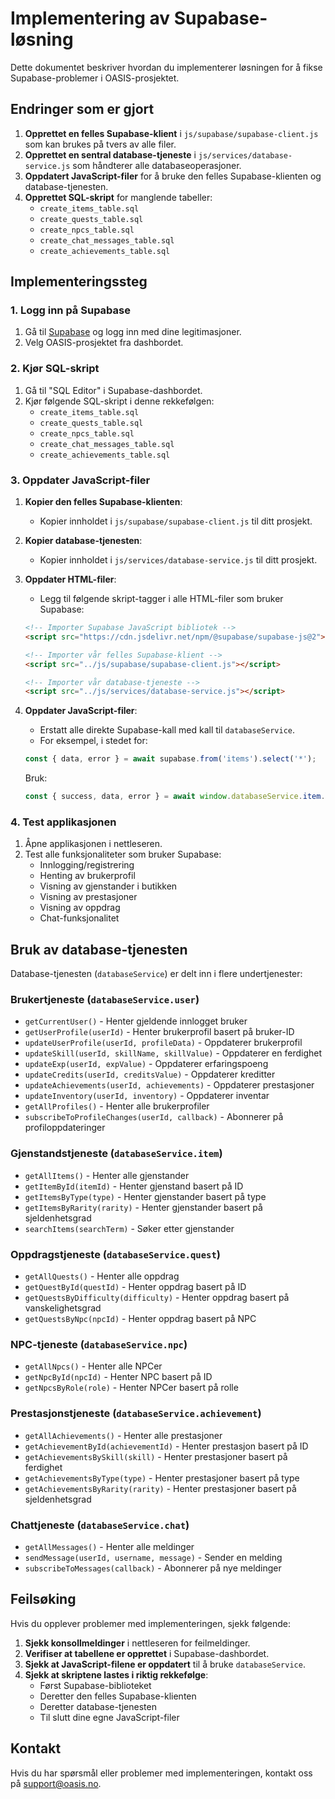 # Implementering av Supabase-løsning

Dette dokumentet beskriver hvordan du implementerer løsningen for å fikse Supabase-problemer i OASIS-prosjektet.

## Endringer som er gjort

1. **Opprettet en felles Supabase-klient** i `js/supabase/supabase-client.js` som kan brukes på tvers av alle filer.
2. **Opprettet en sentral database-tjeneste** i `js/services/database-service.js` som håndterer alle databaseoperasjoner.
3. **Oppdatert JavaScript-filer** for å bruke den felles Supabase-klienten og database-tjenesten.
4. **Opprettet SQL-skript** for manglende tabeller:
   - `create_items_table.sql`
   - `create_quests_table.sql`
   - `create_npcs_table.sql`
   - `create_chat_messages_table.sql`
   - `create_achievements_table.sql`

## Implementeringssteg

### 1. Logg inn på Supabase

1. Gå til [Supabase](https://supabase.com/) og logg inn med dine legitimasjoner.
2. Velg OASIS-prosjektet fra dashbordet.

### 2. Kjør SQL-skript

1. Gå til "SQL Editor" i Supabase-dashbordet.
2. Kjør følgende SQL-skript i denne rekkefølgen:
   - `create_items_table.sql`
   - `create_quests_table.sql`
   - `create_npcs_table.sql`
   - `create_chat_messages_table.sql`
   - `create_achievements_table.sql`

### 3. Oppdater JavaScript-filer

1. **Kopier den felles Supabase-klienten**:
   - Kopier innholdet i `js/supabase/supabase-client.js` til ditt prosjekt.

2. **Kopier database-tjenesten**:
   - Kopier innholdet i `js/services/database-service.js` til ditt prosjekt.

3. **Oppdater HTML-filer**:
   - Legg til følgende skript-tagger i alle HTML-filer som bruker Supabase:
   ```html
   <!-- Importer Supabase JavaScript bibliotek -->
   <script src="https://cdn.jsdelivr.net/npm/@supabase/supabase-js@2"></script>
   
   <!-- Importer vår felles Supabase-klient -->
   <script src="../js/supabase/supabase-client.js"></script>
   
   <!-- Importer vår database-tjeneste -->
   <script src="../js/services/database-service.js"></script>
   ```

4. **Oppdater JavaScript-filer**:
   - Erstatt alle direkte Supabase-kall med kall til `databaseService`.
   - For eksempel, i stedet for:
   ```javascript
   const { data, error } = await supabase.from('items').select('*');
   ```
   Bruk:
   ```javascript
   const { success, data, error } = await window.databaseService.item.getAllItems();
   ```

### 4. Test applikasjonen

1. Åpne applikasjonen i nettleseren.
2. Test alle funksjonaliteter som bruker Supabase:
   - Innlogging/registrering
   - Henting av brukerprofil
   - Visning av gjenstander i butikken
   - Visning av prestasjoner
   - Visning av oppdrag
   - Chat-funksjonalitet

## Bruk av database-tjenesten

Database-tjenesten (`databaseService`) er delt inn i flere undertjenester:

### Brukertjeneste (`databaseService.user`)

- `getCurrentUser()` - Henter gjeldende innlogget bruker
- `getUserProfile(userId)` - Henter brukerprofil basert på bruker-ID
- `updateUserProfile(userId, profileData)` - Oppdaterer brukerprofil
- `updateSkill(userId, skillName, skillValue)` - Oppdaterer en ferdighet
- `updateExp(userId, expValue)` - Oppdaterer erfaringspoeng
- `updateCredits(userId, creditsValue)` - Oppdaterer kreditter
- `updateAchievements(userId, achievements)` - Oppdaterer prestasjoner
- `updateInventory(userId, inventory)` - Oppdaterer inventar
- `getAllProfiles()` - Henter alle brukerprofiler
- `subscribeToProfileChanges(userId, callback)` - Abonnerer på profiloppdateringer

### Gjenstandstjeneste (`databaseService.item`)

- `getAllItems()` - Henter alle gjenstander
- `getItemById(itemId)` - Henter gjenstand basert på ID
- `getItemsByType(type)` - Henter gjenstander basert på type
- `getItemsByRarity(rarity)` - Henter gjenstander basert på sjeldenhetsgrad
- `searchItems(searchTerm)` - Søker etter gjenstander

### Oppdragstjeneste (`databaseService.quest`)

- `getAllQuests()` - Henter alle oppdrag
- `getQuestById(questId)` - Henter oppdrag basert på ID
- `getQuestsByDifficulty(difficulty)` - Henter oppdrag basert på vanskelighetsgrad
- `getQuestsByNpc(npcId)` - Henter oppdrag basert på NPC

### NPC-tjeneste (`databaseService.npc`)

- `getAllNpcs()` - Henter alle NPCer
- `getNpcById(npcId)` - Henter NPC basert på ID
- `getNpcsByRole(role)` - Henter NPCer basert på rolle

### Prestasjonstjeneste (`databaseService.achievement`)

- `getAllAchievements()` - Henter alle prestasjoner
- `getAchievementById(achievementId)` - Henter prestasjon basert på ID
- `getAchievementsBySkill(skill)` - Henter prestasjoner basert på ferdighet
- `getAchievementsByType(type)` - Henter prestasjoner basert på type
- `getAchievementsByRarity(rarity)` - Henter prestasjoner basert på sjeldenhetsgrad

### Chattjeneste (`databaseService.chat`)

- `getAllMessages()` - Henter alle meldinger
- `sendMessage(userId, username, message)` - Sender en melding
- `subscribeToMessages(callback)` - Abonnerer på nye meldinger

## Feilsøking

Hvis du opplever problemer med implementeringen, sjekk følgende:

1. **Sjekk konsollmeldinger** i nettleseren for feilmeldinger.
2. **Verifiser at tabellene er opprettet** i Supabase-dashbordet.
3. **Sjekk at JavaScript-filene er oppdatert** til å bruke `databaseService`.
4. **Sjekk at skriptene lastes i riktig rekkefølge**:
   - Først Supabase-biblioteket
   - Deretter den felles Supabase-klienten
   - Deretter database-tjenesten
   - Til slutt dine egne JavaScript-filer

## Kontakt

Hvis du har spørsmål eller problemer med implementeringen, kontakt oss på [support@oasis.no](mailto:support@oasis.no). 